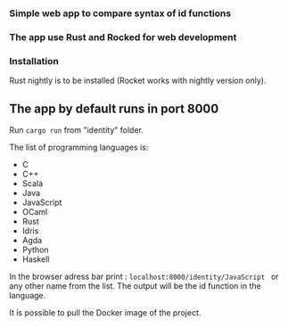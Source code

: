 ### Simple web app to compare syntax of id functions
### The app use Rust and Rocked for web development

### Installation 

Rust nightly is to be installed (Rocket works with nightly version only). 

## The app by default runs in port 8000

Run ```cargo run``` from "identity" folder. 

The list of programming languages is: 

- C
- C++
- Scala
- Java
- JavaScript
- OCaml
- Rust
- Idris
- Agda
- Python
- Haskell

In the browser adress bar print : ```localhost:8000/identity/JavaScript ```  or any other name from the list. The output will be the id function in the language. 

It is possible to pull the Docker image of the project. 



 


